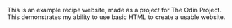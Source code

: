 This is an example recipe website, made as a project for The Odin Project. This demonstrates my ability to use basic HTML to create a usable website.